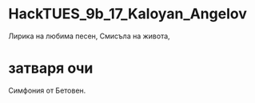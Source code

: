 # HackTUES_9b_17_Kaloyan_Angelov
Лирика на любима песен,
Смисъла на живота,
# затваря очи 
Симфония от Бетовен.
